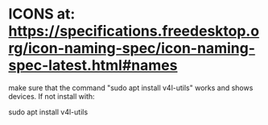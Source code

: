 # ICONS at: https://specifications.freedesktop.org/icon-naming-spec/icon-naming-spec-latest.html#names


make sure that the command "sudo apt install v4l-utils" works and shows devices. If not install with:

sudo apt install v4l-utils